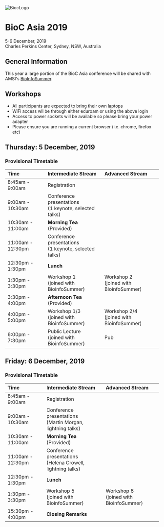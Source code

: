<img src="https://bioconductor.org/images/logo_bioconductor.gif" alt="BiocLogo">

# BioC Asia 2019

5-6 December, 2019  
Charles Perkins Center, Sydney, NSW, Australia  

## General Information

This year a large portion of the BioC Asia conference will be shared with AMSI's
[BioInfoSummer](https://bis.amsi.org.au/). 

## Workshops

- All participants are expected to bring their own laptops
- WiFi access wll be through either eduroam or using the above login
- Access to power sockets will be available so please bring your power adapter
- Please ensure you are running a current browser (i.e. chrome, firefox etc)

## Thursday: 5 December, 2019

### Provisional Timetable

| Time | Intermediate Stream | Advanced Stream |
|:--------------- |:----------------------------- |:----------------------------- |
| 8:45am - 9:00am | Registration <br> |
| 9:00am - 10:30am | Conference presentations <br> (1 keynote, selected talks)|
| 10:30am - 11:00am | **Morning Tea** <br> (Provided) |
| 11:00am - 12:30pm | Conference presentations <br> (1 keynote, selected talks)|
| 12:30pm - 1:30pm | **Lunch**  | |
| 1:30pm - 3:30pm | Workshop 1 <br> (joined with BioinfoSummer) | Workshop 2 <br> (joined with BioinfoSummer) |
| 3:30pm - 4:00pm | **Afternoon Tea** <br> (Provided) | |
| 4:00pm - 5:00pm | Workshop 1/3 <br> (joined with BioinfoSummer) | Workshop 2/4 <br> (joined with BioinfoSummer) |
| 6:00pm - 7:30pm | Public Lecture <br> (joined with BioinfoSummer) | Pub <br> |

## Friday: 6 December, 2019

### Provisional Timetable

| Time | Intermediate Stream | Advanced Stream |
|:--------------- |:----------------------------- |:----------------------------- |
| 8:45am - 9:00am | Registration <br> |
| 9:00am - 10:30am | Conference presentations <br> (Martin Morgan, lightning talks)|
| 10:30am - 11:00am | **Morning Tea** <br> (Provided) |
| 11:00am - 12:30pm | Conference presentations <br> (Helena Crowell, lightning talks)|
| 12:30pm - 1:30pm | **Lunch**  | |
| 1:30pm - 3:30pm | Workshop 5 <br> (joined with BioinfoSummer) | Workshop 6 <br> (joined with BioinfoSummer) |
| 15:30pm - 4:00pm | **Closing Remarks** |

